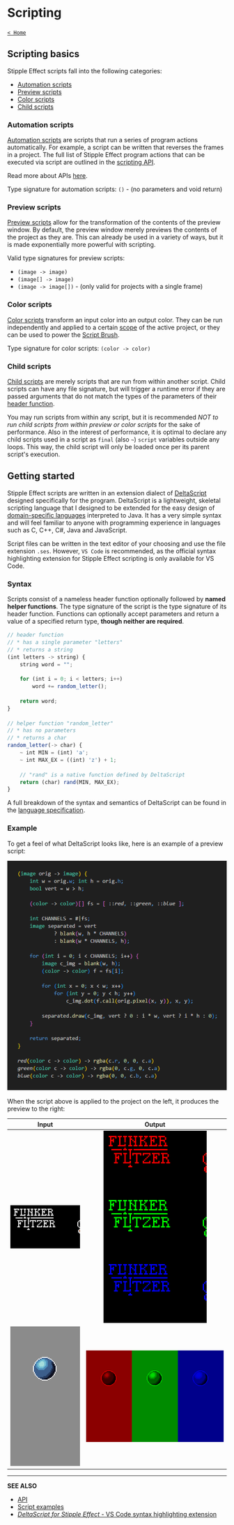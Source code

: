 <!-- TODO: Replace DeltaScript links once you have updated Delta Time documentation -->

# Scripting

[`< Home`](/README)

<!-- What? -->

## Scripting basics

Stipple Effect scripts fall into the following categories:

* [Automation scripts](#automation-scripts)
* [Preview scripts](#preview-scripts)
* [Color scripts](#color-scripts)
* [Child scripts](#child-scripts)

### Automation scripts

[Automation scripts](automation-scripts) are scripts that run a series of program actions automatically. For example, a script can be written that reverses the frames in a project. The full list of Stipple Effect program actions that can be executed via script are outlined in the [scripting API](/api/).

Read more about APIs [here](https://en.wikipedia.org/wiki/API).

Type signature for automation scripts: `()` - (no parameters and void return)

### Preview scripts

[Preview scripts](preview-scripts) allow for the transformation of the contents of the preview window. By default, the preview window merely previews the contents of the project as they are. This can already be used in a variety of ways, but it is made exponentially more powerful with scripting.

Valid type signatures for preview scripts:
* `(image -> image)`
* `(image[] -> image)`
* `(image -> image[])` - (only valid for projects with a single frame)

### Color scripts

[Color scripts](color-scripts) transform an input color into an output color. They can be run independently and applied to a certain [scope](scope) of the active project, or they can be used to power the [Script Brush](scripting-brush).

Type signature for color scripts: `(color -> color)`

### Child scripts

[Child scripts](child-scripts) are merely scripts that are run from within another script. Child scripts can have any file signature, but will trigger a runtime error if they are passed arguments that do not match the types of the parameters of their [header function](#script-format).

You may run scripts from within any script, but it is recommended *NOT to run child scripts from within preview or color scripts* for the sake of performance. Also in the interest of performance, it is optimal to declare any child scripts used in a script as `final` (also `~`) `script` variables outside any loops. This way, the child script will only be loaded once per its parent script's execution.

<!-- How? -->

## Getting started

Stipple Effect scripts are written in an extension dialect of [DeltaScript](https://github.com/jbunke/delta-time/wiki/DeltaScript) designed specifically for the program. DeltaScript is a lightweight, skeletal scripting language that I designed to be extended for the easy design of [domain-specific languages](https://en.wikipedia.org/wiki/Domain-specific_language) interpreted to Java. It has a very simple syntax and will feel familiar to anyone with programming experience in languages such as C, C++, C#, Java and JavaScript.

Script files can be written in the text editor of your choosing and use the file extension `.ses`. However, `VS Code` is recommended, as the official syntax highlighting extension for Stipple Effect scripting is only available for VS Code.

### Syntax

Scripts consist of a nameless header function optionally followed by **named helper functions**. The type signature of the script is the type signature of its header function. Functions can optionally accept parameters and return a value of a specified return type, **though neither are required**.

```js
// header function
// * has a single parameter "letters"
// * returns a string
(int letters -> string) {
    string word = "";

    for (int i = 0; i < letters; i++)
        word += random_letter();

    return word;
}

// helper function "random_letter"
// * has no parameters
// * returns a char
random_letter(-> char) {
    ~ int MIN = (int) 'a';
    ~ int MAX_EX = ((int) 'z') + 1;

    // "rand" is a native function defined by DeltaScript
    return (char) rand(MIN, MAX_EX);
}
```

A full breakdown of the syntax and semantics of DeltaScript can be found in the [language specification](https://github.com/jbunke/delta-time/wiki/DeltaScript).

### Example

To get a feel of what DeltaScript looks like, here is an example of a preview script:

![Script example](/assets/code-example.png)

When the script above is applied to the project on the left, it produces the preview to the right:

| Input | Output |
| :---: | :----: |
| ![Input](/assets/running.gif) | ![Output](assets/running-channels.gif) |
| ![Input](/assets/bouncing-ball.gif) | ![Output](assets/bouncing-ball-channels.gif) |

___

**SEE ALSO**

* [API](/api/)
* [Script examples](https://github.com/jbunke/se-script-examples)
* [*DeltaScript for Stipple Effect* - VS Code syntax highlighting extension](https://marketplace.visualstudio.com/items?itemName=jordanbunke.deltascript-for-stipple-effect)
